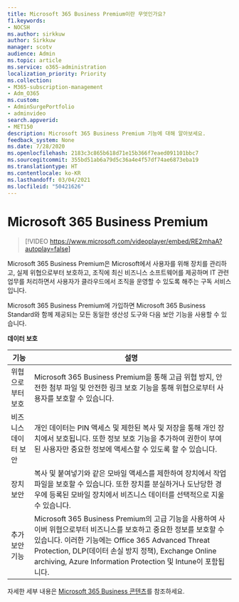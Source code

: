 ```yaml
---
title: Microsoft 365 Business Premium이란 무엇인가요?
f1.keywords:
- NOCSH
ms.author: sirkkuw
author: Sirkkuw
manager: scotv
audience: Admin
ms.topic: article
ms.service: o365-administration
localization_priority: Priority
ms.collection:
- M365-subscription-management
- Adm_O365
ms.custom:
- AdminSurgePortfolio
- adminvideo
search.appverid:
- MET150
description: Microsoft 365 Business Premium 기능에 대해 알아보세요.
feedback_system: None
ms.date: 7/28/2020
ms.openlocfilehash: 2183c3c865b618d71e15b366f7eaed091101bbc7
ms.sourcegitcommit: 355bd51ab6a79d5c36a4e4f57df74ae6873eba19
ms.translationtype: HT
ms.contentlocale: ko-KR
ms.lasthandoff: 03/04/2021
ms.locfileid: "50421626"
---
```

# <a name="microsoft-365-business-premium"></a>Microsoft 365 Business Premium

> [!VIDEO https://www.microsoft.com/videoplayer/embed/RE2mhaA?autoplay=false]


Microsoft 365 Business Premium은 Microsoft에서 사용자를 위해 장치를 관리하고, 실제 위협으로부터 보호하고, 조직에 최신 비즈니스 소프트웨어를 제공하며 IT 관련 업무를 처리하면서 사용자가 클라우드에서 조직을 운영할 수 있도록 해주는 구독 서비스입니다.

Microsoft 365 Business Premium에 가입하면 Microsoft 365 Business Standard와 함께 제공되는 모든 동일한 생산성 도구와 다음 보안 기능을 사용할 수 있습니다.

**데이터 보호**


|기능|설명|
| --- | --- |
| 위협으로부터 보호 | Microsoft 365 Business Premium을 통해 고급 위협 방지, 안전한 첨부 파일 및 안전한 링크 보호 기능을 통해 위협으로부터 사용자를 보호할 수 있습니다. |
| 비즈니스 데이터 보안 | 개인 데이터는 PIN 액세스 및 제한된 복사 및 저장을 통해 개인 장치에서 보호됩니다. 또한 정보 보호 기능을 추가하여 권한이 부여된 사용자만 중요한 정보에 액세스할 수 있도록 할 수 있습니다. |
| 장치 보안 | 복사 및 붙여넣기와 같은 모바일 액세스를 제한하여 장치에서 작업 파일을 보호할 수 있습니다. 또한 장치를 분실하거나 도난당한 경우에 등록된 모바일 장치에서 비즈니스 데이터를 선택적으로 지울 수 있습니다. |
| 추가 보안 기능 | Microsoft 365 Business Premium의 고급 기능을 사용하여 사이버 위협으로부터 비즈니스를 보호하고 중요한 정보를 보호할 수 있습니다. 이러한 기능에는 Office 365 Advanced Threat Protection, DLP(데이터 손실 방지 정책), Exchange Online archiving, Azure Information Protection 및 Intune이 포함됩니다. |

자세한 세부 내용은 [Microsoft 365 Business 콘텐츠](https://docs.microsoft.com/microsoft-365/business/)를 참조하세요.